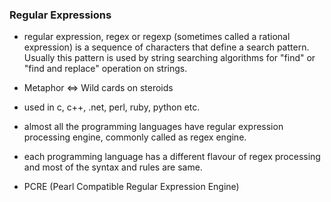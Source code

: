 ### Regular Expressions

- regular expression, regex or regexp (sometimes called a rational expression) is a sequence of characters that define a search pattern. Usually this pattern is used by string searching algorithms for "find" or "find and replace" operation on strings.

- Metaphor <=> Wild cards on steroids

- used in c, c++, .net, perl, ruby, python etc.

- almost all the programming languages have regular expression processing engine, commonly called as regex engine.

- each programming language has a different flavour of regex processing and most of the syntax and rules are same.

- PCRE (Pearl Compatible Regular Expression Engine)